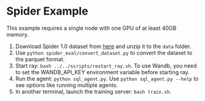 # Spider Example

This example requires a single node with one GPU of at least 40GB memory.

1. Download Spider 1.0 dataset from [here](https://yale-lily.github.io/spider) and unzip it to the `data` folder.
2. Use `python spider_eval/convert_dataset.py` to convert the dataset to the parquet format.
3. Start ray: `bash ../../scripts/restart_ray.sh`. To use Wandb, you need to set the WANDB_API_KEY environment variable before starting ray.
4. Run the agent: `python sql_agent.py`. Use `python sql_agent.py --help` to see options like running multiple agents.
5. In another terminal, launch the training server: `bash train.sh`.
